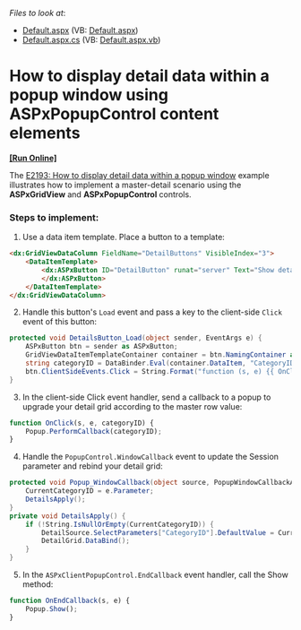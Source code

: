 <!-- default file list -->
*Files to look at*:

* [Default.aspx](./CS/WebSite/Default.aspx) (VB: [Default.aspx](./VB/WebSite/Default.aspx))
* [Default.aspx.cs](./CS/WebSite/Default.aspx.cs) (VB: [Default.aspx.vb](./VB/WebSite/Default.aspx.vb))
<!-- default file list end -->
# How to display detail data within a popup window using ASPxPopupControl content elements
<!-- run online -->
**[[Run Online]](https://codecentral.devexpress.com/e5202/)**
<!-- run online end -->


The <a href="https://www.devexpress.com/Support/Center/p/E2193">E2193: How to display detail data within a popup window</a> example illustrates how to implement a master-detail scenario using the **ASPxGridView** and **ASPxPopupControl** controls.

### Steps to implement:
1. Use a data item template. Place a button to a template:
```aspx
<dx:GridViewDataColumn FieldName="DetailButtons" VisibleIndex="3">
    <DataItemTemplate>
        <dx:ASPxButton ID="DetailButton" runat="server" Text="Show details" AutoPostBack="false" OnLoad="DetailsButton_Load">
        </dx:ASPxButton>
    </DataItemTemplate>
</dx:GridViewDataColumn>
```
2. Handle this button's `Load` event and pass a key to the client-side `Click` event of this button:
```csharp
protected void DetailsButton_Load(object sender, EventArgs e) {
    ASPxButton btn = sender as ASPxButton;
    GridViewDataItemTemplateContainer container = btn.NamingContainer as GridViewDataItemTemplateContainer;
    string categoryID = DataBinder.Eval(container.DataItem, "CategoryID").ToString();
    btn.ClientSideEvents.Click = String.Format("function (s, e) {{ OnClick(s, e, {0}) }}", categoryID);
}
```
3. In the client-side Click event handler, send a callback to a popup to upgrade your detail grid according to the master row value:
```js
function OnClick(s, e, categoryID) {
    Popup.PerformCallback(categoryID);
}
```
4. Handle the `PopupControl.WindowCallback` event to update the Session parameter and rebind your detail grid:
```csharp
protected void Popup_WindowCallback(object source, PopupWindowCallbackArgs e) {
    CurrentCategoryID = e.Parameter;
    DetailsApply();
}
private void DetailsApply() {
    if (!String.IsNullOrEmpty(CurrentCategoryID)) {
        DetailSource.SelectParameters["CategoryID"].DefaultValue = CurrentCategoryID;
        DetailGrid.DataBind();
    }
}
```
5. In the `ASPxClientPopupControl.EndCallback` event handler, call the Show method:
```js
function OnEndCallback(s, e) {
    Popup.Show();
}
```